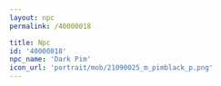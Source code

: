 ```yaml
---
layout: npc
permalink: /40000018

title: Npc
id: '40000018'
npc_name: 'Dark Pim'
icon_url: 'portrait/mob/21090025_m_pimblack_p.png'
---
```

